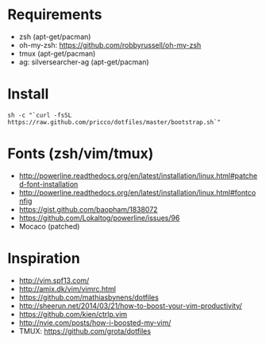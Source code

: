 # Requirements

* zsh (apt-get/pacman)
* oh-my-zsh: https://github.com/robbyrussell/oh-my-zsh
* tmux (apt-get/pacman)
* ag: silversearcher-ag (apt-get/pacman)

# Install

```
sh -c "`curl -fsSL https://raw.github.com/pricco/dotfiles/master/bootstrap.sh`"
```

# Fonts (zsh/vim/tmux)

* http://powerline.readthedocs.org/en/latest/installation/linux.html#patched-font-installation
* http://powerline.readthedocs.org/en/latest/installation/linux.html#fontconfig
* https://gist.github.com/baopham/1838072
* https://github.com/Lokaltog/powerline/issues/96
* Mocaco (patched)

# Inspiration

* http://vim.spf13.com/
* http://amix.dk/vim/vimrc.html
* https://github.com/mathiasbynens/dotfiles
* http://sheerun.net/2014/03/21/how-to-boost-your-vim-productivity/
* https://github.com/kien/ctrlp.vim
* http://nvie.com/posts/how-i-boosted-my-vim/
* TMUX: https://github.com/grota/dotfiles
